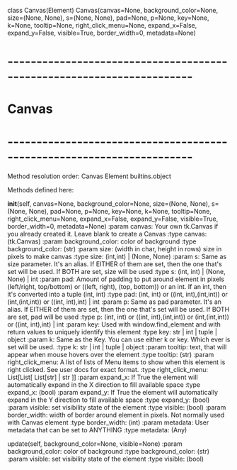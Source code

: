 class Canvas(Element)
      Canvas(canvas=None, background_color=None, size=(None, None), s=(None, None), pad=None, p=None, key=None, k=None, tooltip=None, right_click_menu=None, expand_x=False, expand_y=False, visible=True, border_width=0, metadata=None)
 
# ---------------------------------------------------------------------- #
#                           Canvas                                       #
# ---------------------------------------------------------------------- #
 
    

Method resolution order:
    Canvas
    Element
    builtins.object

Methods defined here:

__init__(self, canvas=None, background_color=None, size=(None, None), s=(None, None), pad=None, p=None, key=None, k=None, tooltip=None, right_click_menu=None, expand_x=False, expand_y=False, visible=True, border_width=0, metadata=None)
    :param canvas:           Your own tk.Canvas if you already created it. Leave blank to create a Canvas
    :type canvas:            (tk.Canvas)
    :param background_color: color of background
    :type background_color:  (str)
    :param size:             (width in char, height in rows) size in pixels to make canvas
    :type size:              (int,int) | (None, None)
    :param s:                Same as size parameter.  It's an alias. If EITHER of them are set, then the one that's set will be used. If BOTH are set, size will be used
    :type s:                 (int, int)  | (None, None) | int
    :param pad:              Amount of padding to put around element in pixels (left/right, top/bottom) or ((left, right), (top, bottom)) or an int. If an int, then it's converted into a tuple (int, int)
    :type pad:               (int, int) or ((int, int),(int,int)) or (int,(int,int)) or  ((int, int),int) | int
    :param p:                Same as pad parameter.  It's an alias. If EITHER of them are set, then the one that's set will be used. If BOTH are set, pad will be used
    :type p:                 (int, int) or ((int, int),(int,int)) or (int,(int,int)) or  ((int, int),int) | int
    :param key:              Used with window.find_element and with return values to uniquely identify this element
    :type key:               str | int | tuple | object
    :param k:                Same as the Key. You can use either k or key. Which ever is set will be used.
    :type k:                 str | int | tuple | object
    :param tooltip:          text, that will appear when mouse hovers over the element
    :type tooltip:           (str)
    :param right_click_menu: A list of lists of Menu items to show when this element is right clicked. See user docs for exact format.
    :type right_click_menu:  List[List[ List[str] | str ]]
    :param expand_x:         If True the element will automatically expand in the X direction to fill available space
    :type expand_x:          (bool)
    :param expand_y:         If True the element will automatically expand in the Y direction to fill available space
    :type expand_y:          (bool)
    :param visible:          set visibility state of the element
    :type visible:           (bool)
    :param border_width:     width of border around element in pixels. Not normally used with Canvas element
    :type border_width:      (int)
    :param metadata:         User metadata that can be set to ANYTHING
    :type metadata:          (Any)

update(self, background_color=None, visible=None)
    :param background_color: color of background
    :type background_color:  (str)
    :param visible:          set visibility state of the element
    :type visible:           (bool)
